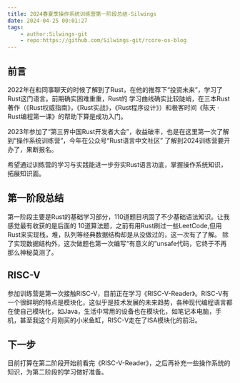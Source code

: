 ```yaml
---
title: 2024春夏季操作系统训练营第一阶段总结-Silwings
date: 2024-04-25 00:01:27
tags:
    - author:Silwings-git
    - repo:https://github.com/Silwings-git/rcore-os-blog
---
```


## 前言

2022年在和同事聊天的时候了解到了Rust，在他的推荐下“投资未来”，学习了Rust这门语言。前期确实困难重重，Rust的
学习曲线确实比较陡峭，在三本Rust著作（《Rust权威指南》，《Rust实战》，《Rust程序设计》）和极客时间《陈天 · Rust编程第一课》的帮助下算是成功入门。

2023年参加了“第三界中国Rust开发者大会”，收益破丰，也是在这里第一次了解到“操作系统训练营”，今年在公众号“Rust语言中文社区”
了解到2024训练营要开办了，果断报名。

希望通过训练营的学习与实践能进一步夯实Rust语言功底，掌握操作系统知识，拓展知识面。

## 第一阶段总结

第一阶段主要是Rust的基础学习部分，110道题目巩固了不少基础语法知识。让我感觉最有收获的是后面的
10道算法题，之前有用Rust刷过一些LeetCode,但用Rust来实现栈，堆，队列等经典数据结构却是从没做过的，这一次有了了解。
除了实现数据结构外，这次做题也第一次编写“有意义的”unsafe代码，它终于不再那么神秘莫测了。

## RISC-V

参加训练营是第一次接触RISC-V，目前正在学习《RISC-V-Reader》。RISC-V有一个很鲜明的特点是模块化，这似乎是技术发展的未来趋势，各种现代编程语言都
在使自己模块化，如Java，生活中常用的设备也在模块化，如笔记本电脑，手机，甚至我这个月刚买的小米鱼缸，RISC-V走在了ISA模块化的前沿。

## 下一步

目前打算在第二阶段开始前看完《RISC-V-Reader》，之后再补充一些操作系统的知识，为第二阶段的学习做好准备。

